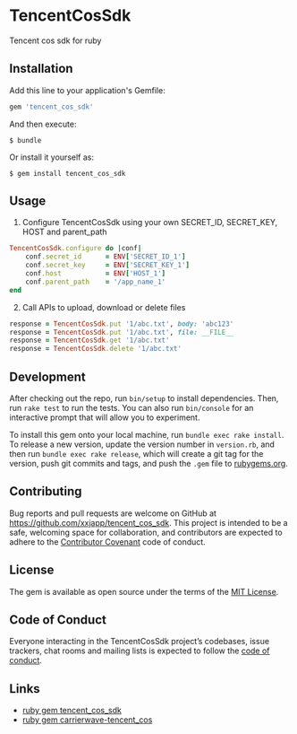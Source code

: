 # TencentCosSdk

Tencent cos sdk for ruby

## Installation

Add this line to your application's Gemfile:

```ruby
gem 'tencent_cos_sdk'
```

And then execute:

    $ bundle

Or install it yourself as:

    $ gem install tencent_cos_sdk

## Usage

1. Configure TencentCosSdk using your own SECRET_ID, SECRET_KEY, HOST and parent_path

```ruby
TencentCosSdk.configure do |conf|
    conf.secret_id      = ENV['SECRET_ID_1']
    conf.secret_key     = ENV['SECRET_KEY_1']
    conf.host           = ENV['HOST_1']
    conf.parent_path    = '/app_name_1'
end
```

2. Call APIs to upload, download or delete files

```ruby
response = TencentCosSdk.put '1/abc.txt', body: 'abc123'
response = TencentCosSdk.put '1/abc.txt', file: __FILE__
response = TencentCosSdk.get '1/abc.txt'
response = TencentCosSdk.delete '1/abc.txt'
```

## Development

After checking out the repo, run `bin/setup` to install dependencies. Then, run `rake test` to run the tests. You can also run `bin/console` for an interactive prompt that will allow you to experiment.

To install this gem onto your local machine, run `bundle exec rake install`. To release a new version, update the version number in `version.rb`, and then run `bundle exec rake release`, which will create a git tag for the version, push git commits and tags, and push the `.gem` file to [rubygems.org](https://rubygems.org).

## Contributing

Bug reports and pull requests are welcome on GitHub at https://github.com/xxjapp/tencent_cos_sdk. This project is intended to be a safe, welcoming space for collaboration, and contributors are expected to adhere to the [Contributor Covenant](http://contributor-covenant.org) code of conduct.

## License

The gem is available as open source under the terms of the [MIT License](https://opensource.org/licenses/MIT).

## Code of Conduct

Everyone interacting in the TencentCosSdk project’s codebases, issue trackers, chat rooms and mailing lists is expected to follow the [code of conduct](https://github.com/xxjapp/tencent_cos_sdk/blob/master/CODE_OF_CONDUCT.md).

## Links

* [ruby gem tencent_cos_sdk](https://github.com/xxjapp/tencent_cos_sdk)
* [ruby gem carrierwave-tencent_cos](https://github.com/xxjapp/carrierwave-tencent_cos)
